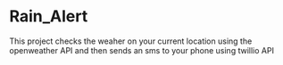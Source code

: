 # Rain_Alert
This project checks the weaher on your current location using the openweather API and then sends an sms to your phone using twillio API
